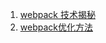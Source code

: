 1. [webpack 技术揭秘](https://juejin.im/post/5badd0c5e51d450e4437f07a)
2. [webpack优化方法](https://juejin.im/post/5b652b036fb9a04fa01d616b)
